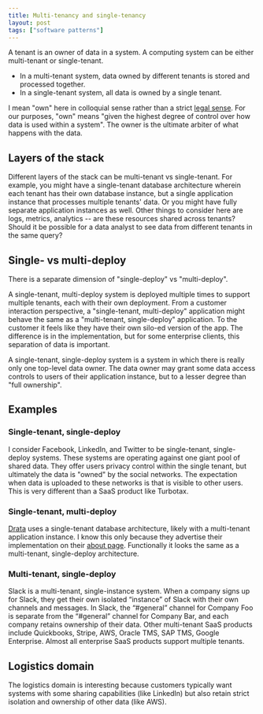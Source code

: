 ```yaml
---
title: Multi-tenancy and single-tenancy
layout: post
tags: ["software patterns"]
---
```


A tenant is an owner of data in a system. A computing system can be either multi-tenant or single-tenant.

- In a multi-tenant system, data owned by different tenants is stored and processed together.
- In a single-tenant system, all data is owned by a single tenant.

I mean "own" here in colloquial sense rather than a strict [legal sense](https://www.brookings.edu/blog/techtank/2019/06/26/why-data-ownership-is-the-wrong-approach-to-protecting-privacy/). For our purposes, "own" means "given the highest degree of control over how data is used within a system". The owner is the ultimate arbiter of what happens with the data.

## Layers of the stack

Different layers of the stack can be multi-tenant vs single-tenant. For example, you might have a single-tenant database architecture wherein each tenant has their own database instance, but a single application instance that processes multiple tenants' data. Or you might have fully separate application instances as well. Other things to consider here are logs, metrics, analytics -- are these resources shared across tenants? Should it be possible for a data analyst to see data from different tenants in the same query?

## Single- vs multi-deploy

There is a separate dimension of "single-deploy" vs "multi-deploy".

A single-tenant, multi-deploy system is deployed multiple times to support multiple tenants, each with their own deployment. From a customer interaction perspective, a "single-tenant, multi-deploy" application might behave the same as a "multi-tenant, single-deploy" application. To the customer it feels like they have their own silo-ed version of the app. The difference is in the implementation, but for some enterprise clients, this separation of data is important.

A single-tenant, single-deploy system is a system in which there is really only one top-level data owner. The data owner may grant some data access controls to users of their application instance, but to a lesser degree than "full ownership".

## Examples

### Single-tenant, single-deploy

I consider Facebook, LinkedIn, and Twitter to be single-tenant, single-deploy systems. These systems are operating against one giant pool of shared data. They offer users privacy control within the single tenant, but ultimately the data is "owned" by the social networks. The expectation when data is uploaded to these networks is that is visible to other users. This is very different than a SaaS product like Turbotax.

### Single-tenant, multi-deploy

[Drata](https://drata.com/) uses a single-tenant database architecture, likely with a multi-tenant application instance. I know this only because they advertise their implementation on their [about page](https://drata.com/about). Functionally it looks the same as a multi-tenant, single-deploy architecture.

### Multi-tenant, single-deploy

Slack is a multi-tenant, single-instance system. When a company signs up for Slack, they get their own isolated “instance” of Slack with their own channels and messages. In Slack, the “#general” channel for Company Foo is separate from the “#general” channel for Company Bar, and each company retains ownership of their data. Other multi-tenant SaaS products include Quickbooks, Stripe, AWS, Oracle TMS, SAP TMS, Google Enterprise. Almost all enterprise SaaS products support multiple tenants.

## Logistics domain

The logistics domain is interesting because customers typically want systems with some sharing capabilities (like LinkedIn) but also retain strict isolation and ownership of other data (like AWS).
